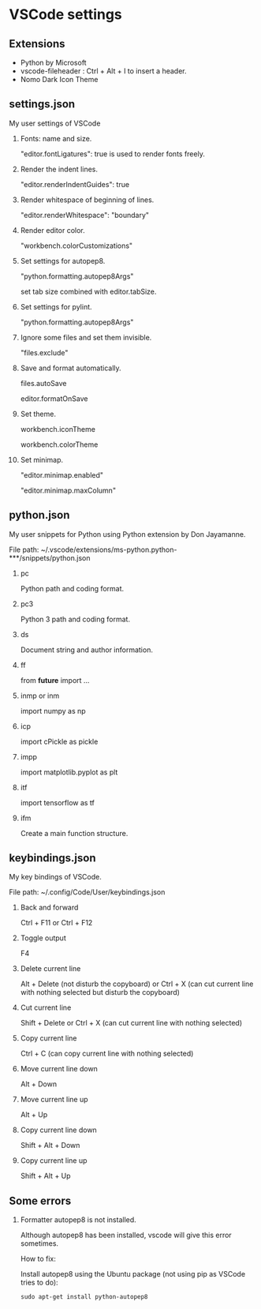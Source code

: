 # VSCode settings

## Extensions

- Python by Microsoft
- vscode-fileheader : Ctrl + Alt + I to insert a header.
- Nomo Dark Icon Theme

## settings.json
My user settings of VSCode

1. Fonts: name and size.

   "editor.fontLigatures": true is used to render fonts freely.

2. Render the indent lines.

   "editor.renderIndentGuides": true

3. Render whitespace of beginning of lines.

   "editor.renderWhitespace": "boundary"

4. Render editor color.

   "workbench.colorCustomizations"

5. Set settings for autopep8.

   "python.formatting.autopep8Args"

   set tab size combined with editor.tabSize.

6. Set settings for pylint.

   "python.formatting.autopep8Args"

7. Ignore some files and set them invisible.

   "files.exclude"

8. Save and format automatically.

   files.autoSave

   editor.formatOnSave

9. Set theme.

   workbench.iconTheme

   workbench.colorTheme

10. Set minimap.

    "editor.minimap.enabled"

    "editor.minimap.maxColumn"

## python.json
My user snippets for Python using Python extension by Don Jayamanne.

File path: ~/.vscode/extensions/ms-python.python-***/snippets/python.json

1. pc

   Python path and coding format.

2. pc3

   Python 3 path and coding format.

3. ds

   Document string and author information.

4. ff

   from __future__ import ...

5. inmp or inm

   import numpy as np

6. icp

   import cPickle as pickle

7. impp

   import matplotlib.pyplot as plt

8. itf

   import tensorflow as tf

9. ifm

   Create a main function structure.

## keybindings.json
My key bindings of VSCode.

File path: ~/.config/Code/User/keybindings.json

1. Back and forward

   Ctrl + F11 or Ctrl + F12

2. Toggle output

   F4

3. Delete current line

   Alt + Delete (not disturb the copyboard) or
   Ctrl + X (can cut current line with nothing selected but disturb the copyboard)

4. Cut current line

   Shift + Delete or Ctrl + X (can cut current line with nothing selected)

5. Copy current line

   Ctrl + C (can copy current line with nothing selected)

6. Move current line down

   Alt + Down

7. Move current line up

   Alt + Up

8. Copy current line down

   Shift + Alt + Down

9. Copy current line up

   Shift + Alt + Up

## Some errors

1. Formatter autopep8 is not installed.

   Although autopep8 has been installed, vscode will give this error sometimes.

   How to fix:

     Install autopep8 using the Ubuntu package (not using pip as VSCode tries to do):

     `sudo apt-get install python-autopep8`
